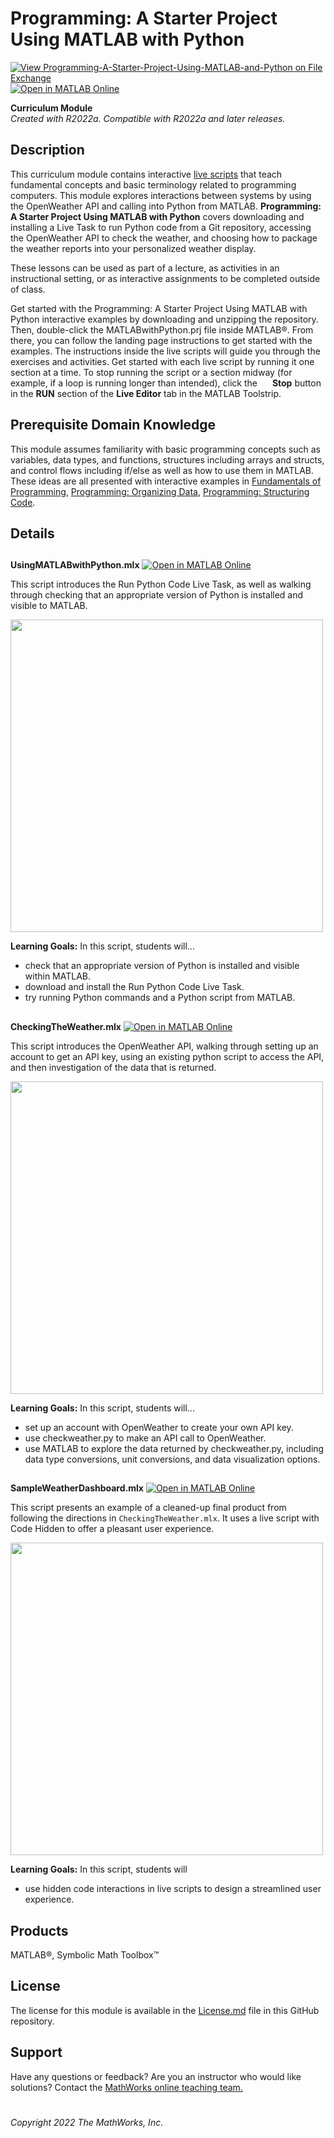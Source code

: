 # Programming: A Starter Project Using MATLAB with Python 
[![View Programming-A-Starter-Project-Using-MATLAB-and-Python on File Exchange](https://www.mathworks.com/matlabcentral/images/matlab-file-exchange.svg)](https://www.mathworks.com/matlabcentral/fileexchange/116490-programming-a-starter-project-using-matlab-and-python)
[![Open in MATLAB Online](https://www.mathworks.com/images/responsive/global/open-in-matlab-online.svg)](https://matlab.mathworks.com/open/github/v1?repo=MathWorks-Teaching-Resources/Programming-A-Starter-Project-Using-MATLAB-and-Python&project=MATLABwithPython.prj)

**Curriculum Module**  
_Created with R2022a. Compatible with R2022a and later releases._ 

## Description ##
This curriculum module contains interactive [live scripts](https://www.mathworks.com/products/matlab/live-editor.html) that teach fundamental concepts and basic terminology related to programming computers. 
This module explores interactions between systems by using the OpenWeather API and calling into Python from MATLAB.
**Programming: A Starter Project Using MATLAB with Python** covers downloading and installing a Live Task to run Python code 
from a Git repository, accessing the OpenWeather API to check the weather, and choosing how to package the weather 
reports into your personalized weather display.

These lessons can be used as part of a lecture, as activities in an instructional setting, or as interactive assignments 
to be completed outside of class.

Get started with the Programming: A Starter Project Using MATLAB with Python interactive examples by downloading 
and unzipping the repository. Then, double-click the MATLABwithPython.prj file inside MATLAB&reg;. From there, 
you can follow the landing page instructions to get started with the examples. The instructions inside the live 
scripts will guide you through the exercises and activities. Get started with each live script by running it one 
section at a time. To stop running the script or a section midway (for example, if a loop is running longer than 
intended), click the <img src="https://user-images.githubusercontent.com/88841524/182219991-17ef7bf9-369b-4463-8de6-9e440ca3bc9b.png" height="16" style="vertical-align:top"> 
**Stop** button in the **RUN** section of the **Live Editor** tab in the MATLAB Toolstrip.

## Prerequisite Domain Knowledge ##
This module assumes familiarity with basic programming concepts such as variables, data types, and functions, 
structures including arrays and structs, and control flows including if/else as well as how to use them in MATLAB. 
These ideas are all presented with interactive examples in 
[Fundamentals of Programming](https://www.mathworks.com/matlabcentral/fileexchange/103225-fundamentals-of-programming), 
[Programming: Organizing Data](https://www.mathworks.com/matlabcentral/fileexchange/115900-programming-organizing-data), 
[Programming: Structuring Code](https://www.mathworks.com/matlabcentral/fileexchange/115905-programming-structuring-code).

## Details ##

## ##
**UsingMATLABwithPython.mlx** [![Open in MATLAB Online](https://www.mathworks.com/images/responsive/global/open-in-matlab-online.svg)](https://matlab.mathworks.com/open/github/v1?repo=MathWorks-Teaching-Resources/Programming-A-Starter-Project-Using-MATLAB-and-Python&project=MATLABwithPython.prj&file=UsingMATLABwithPython.mlx)

This script introduces the Run Python Code Live Task, as well as walking through checking that an appropriate version 
of Python is installed and visible to MATLAB.

<img src="https://user-images.githubusercontent.com/88841524/175090875-ba57e216-499d-45fc-9897-7c4100396299.png" width="500">

**Learning Goals:**
In this script, students will...
- check that an appropriate version of Python is installed and visible within MATLAB.
- download and install the Run Python Code Live Task.
- try running Python commands and a Python script from MATLAB.

## ##
**CheckingTheWeather.mlx** [![Open in MATLAB Online](https://www.mathworks.com/images/responsive/global/open-in-matlab-online.svg)](https://matlab.mathworks.com/open/github/v1?repo=MathWorks-Teaching-Resources/Programming-A-Starter-Project-Using-MATLAB-and-Python&project=MATLABwithPython.prj&file=CheckingTheWeather.mlx)

This script introduces the OpenWeather API, walking through setting up an account to get an API key, using an existing python script to access the API, and then investigation of the data that is returned.

<img src="https://user-images.githubusercontent.com/88841524/175094710-f3d6f2d1-ccd5-4068-99f4-eaec9cc1b8b8.png" width="500">

**Learning Goals:**
In this script, students will...
- set up an account with OpenWeather to create your own API key.
- use checkweather.py to make an API call to OpenWeather.
- use MATLAB to explore the data returned by checkweather.py, including data type conversions, 
unit conversions, and data visualization options.

## ##
**SampleWeatherDashboard.mlx** [![Open in MATLAB Online](https://www.mathworks.com/images/responsive/global/open-in-matlab-online.svg)](https://matlab.mathworks.com/open/github/v1?repo=MathWorks-Teaching-Resources/Programming-A-Starter-Project-Using-MATLAB-and-Python&project=MATLABwithPython.prj&file=SampleWeatherDashboard.mlx)

This script presents an example of a cleaned-up final product from following the directions in `CheckingTheWeather.mlx`. It uses a live script with Code Hidden to offer a pleasant user experience.

<img src="https://user-images.githubusercontent.com/88841524/175093931-32c092f4-5714-4642-ab25-442fbb0116d0.gif" width="500">

**Learning Goals:**
In this script, students will
- use hidden code interactions in live scripts to design a streamlined user experience.

## Products ##
MATLAB&reg;, Symbolic Math Toolbox&trade;

## License ##
The license for this module is available in the [License.md](LICENSE.md) file in this GitHub repository.

## Support ##
Have any questions or feedback? Are you an instructor who would like solutions? Contact the <a href="mailto:onlineteaching@mathworks.com">MathWorks online teaching team.</a>

# #
_Copyright 2022 The MathWorks, Inc._
